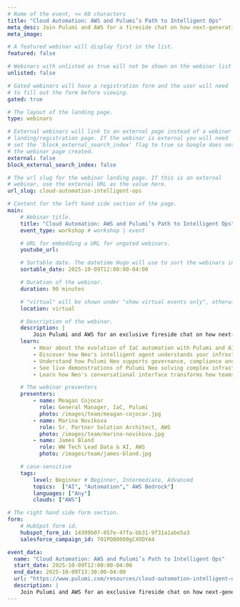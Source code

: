 ```yaml
---
# Name of the event, <= 60 characters
title: "Cloud Automation: AWS and Pulumi’s Path to Intelligent Ops"
meta_desc: Join Pulumi and AWS for a fireside chat on how next-generation AI capabilities are transforming infrastructure operations.
meta_image:

# A featured webinar will display first in the list.
featured: false

# Webinars with unlisted as true will not be shown on the webinar list
unlisted: false

# Gated webinars will have a registration form and the user will need
# to fill out the form before viewing.
gated: true

# The layout of the landing page.
type: webinars

# External webinars will link to an external page instead of a webinar
# landing/registration page. If the webinar is external you will need
# set the 'block_external_search_index' flag to true so Google does not index
# the webinar page created.
external: false
block_external_search_index: false

# The url slug for the webinar landing page. If this is an external
# webinar, use the external URL as the value here.
url_slug: cloud-automation-intelligent-ops

# Content for the left hand side section of the page.
main:
    # Webinar title.
    title: "Cloud Automation: AWS and Pulumi’s Path to Intelligent Ops"
    event_type: workshop # workshop | event

    # URL for embedding a URL for ungated webinars.
    youtube_url: 

    # Sortable date. The datetime Hugo will use to sort the webinars in date order.
    sortable_date: 2025-10-09T12:00:00-04:00

    # Duration of the webinar.
    duration: 90 minutes

    # "virtual" will be shown under "show virtual events only", otherwise shown as City, State (seattle, wa)
    location: virtual

    # Description of the webinar.
    description: |
        Join Pulumi and AWS for an exclusive fireside chat on how next-generation AI capabilities are transforming infrastructure operations through intelligent automation. Discover how platform engineering teams can harness Pulumi Neo and other autonomous assistants that understand context, execute complex cloud operations, and adapt to your organization's unique requirements—all while maintaining enterprise-grade governance and security controls. Learn how Neo's AI-powered infrastructure assistant is revolutionizing the way teams build, manage, and optimize cloud infrastructure through natural language interactions.
    learn:
        - Hear about the evolution of IaC automation with Pulumi and AI-powered assistance
        - Discover how Neo's intelligent agent understands your infrastructure context and organizational patterns
        - Understand how Pulumi Neo supports governance, compliance and best practices at scale through automated policy enforcement
        - See live demonstrations of Pulumi Neo solving complex infrastructure challenges in minutes, from multi-cloud deployments to security remediation
        - Learn how Neo's conversational interface transforms how teams interact with infrastructure, making complex operations accessible through natural language

    # The webinar presenters
    presenters:
        - name: Meagan Cojocar
          role: General Manager, IaC, Pulumi
          photo: /images/team/meagan-cojocar.jpg
        - name: Marina Novikova
          role: Sr. Partner Solution Architect, AWS
          photo: /images/team/marina-novikova.jpg
        - name: James Bland
          role: WW Tech Lead Data & AI, AWS
          photo: /images/team/james-bland.jpg

    # case-sensitive
    tags:
        level: Beginner # Beginner, Intermediate, Advanced
        topics:  ["AI", "Automation"," AWS Bedrock"]
        languages: ["Any"]
        clouds: ["AWS"]

# The right hand side form section.
form:
    # HubSpot form id.
    hubspot_form_id: 14399b07-857e-47fa-bb31-9f31a1abe5a3
    salesforce_campaign_id: 701PQ00000gCXODYA4

event_data:
  name: "Cloud Automation: AWS and Pulumi’s Path to Intelligent Ops"
  start_date: 2025-10-09T12:00:00-04:00
  end_date: 2025-10-09T13:30:00-04:00
  url: "https://www.pulumi.com/resources/cloud-automation-intelligent-ops/"
  description: |
    Join Pulumi and AWS for an exclusive fireside chat on how next-generation AI capabilities are transforming infrastructure operations through intelligent automation. Discover how platform engineering teams can harness autonomous assistants that understand context, execute complex cloud operations, and adapt to your organization's unique requirements - all while maintaining enterprise-grade governance and security controls.
---
```

